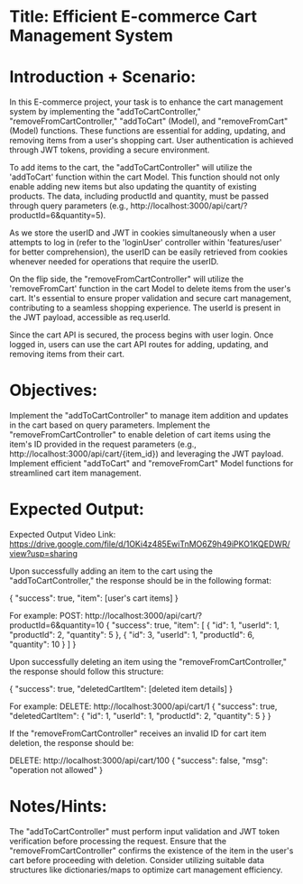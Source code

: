 # Title: Efficient E-commerce Cart Management System

# Introduction + Scenario:

In this E-commerce project, your task is to enhance the cart management system by implementing the "addToCartController," "removeFromCartController," "addToCart" (Model), and "removeFromCart" (Model) functions. These functions are essential for adding, updating, and removing items from a user's shopping cart. User authentication is achieved through JWT tokens, providing a secure environment.

To add items to the cart, the "addToCartController" will utilize the 'addToCart' function within the cart Model. This function should not only enable adding new items but also updating the quantity of existing products. The data, including productId and quantity, must be passed through query parameters (e.g., http://localhost:3000/api/cart/?productId=6&quantity=5).

As we store the userID and JWT in cookies simultaneously when a user attempts to log in (refer to the 'loginUser' controller within 'features/user' for better comprehension), the userID can be easily retrieved from cookies whenever needed for operations that require the userID.

On the flip side, the "removeFromCartController" will utilize the 'removeFromCart' function in the cart Model to delete items from the user's cart. It's essential to ensure proper validation and secure cart management, contributing to a seamless shopping experience. The userId is present in the JWT payload, accessible as req.userId.

Since the cart API is secured, the process begins with user login. Once logged in, users can use the cart API routes for adding, updating, and removing items from their cart.

# Objectives:

Implement the "addToCartController" to manage item addition and updates in the cart based on query parameters.
Implement the "removeFromCartController" to enable deletion of cart items using the item's ID provided in the request parameters (e.g., http://localhost:3000/api/cart/{item_id}) and leveraging the JWT payload.
Implement efficient "addToCart" and "removeFromCart" Model functions for streamlined cart item management.

# Expected Output:

Expected Output Video Link:
https://drive.google.com/file/d/1OKi4z485EwiTnMO6Z9h49iPKO1KQEDWR/view?usp=sharing

Upon successfully adding an item to the cart using the "addToCartController," the response should be in the following format:

{
"success": true,
"item": [user's cart items]
}

For example:
POST: http://localhost:3000/api/cart/?productId=6&quantity=10
{
"success": true,
"item": [
{
"id": 1,
"userId": 1,
"productId": 2,
"quantity": 5
},
{
"id": 3,
"userId": 1,
"productId": 6,
"quantity": 10
}
]
}

Upon successfully deleting an item using the "removeFromCartController," the response should follow this structure:

{
"success": true,
"deletedCartItem": [deleted item details]
}

For example:
DELETE: http://localhost:3000/api/cart/1
{
"success": true,
"deletedCartItem": {
"id": 1,
"userId": 1,
"productId": 2,
"quantity": 5
}
}

If the "removeFromCartController" receives an invalid ID for cart item deletion, the response should be:

DELETE: http://localhost:3000/api/cart/100
{
"success": false,
"msg": "operation not allowed"
}

# Notes/Hints:

The "addToCartController" must perform input validation and JWT token verification before processing the request.
Ensure that the "removeFromCartController" confirms the existence of the item in the user's cart before proceeding with deletion.
Consider utilizing suitable data structures like dictionaries/maps to optimize cart management efficiency.
